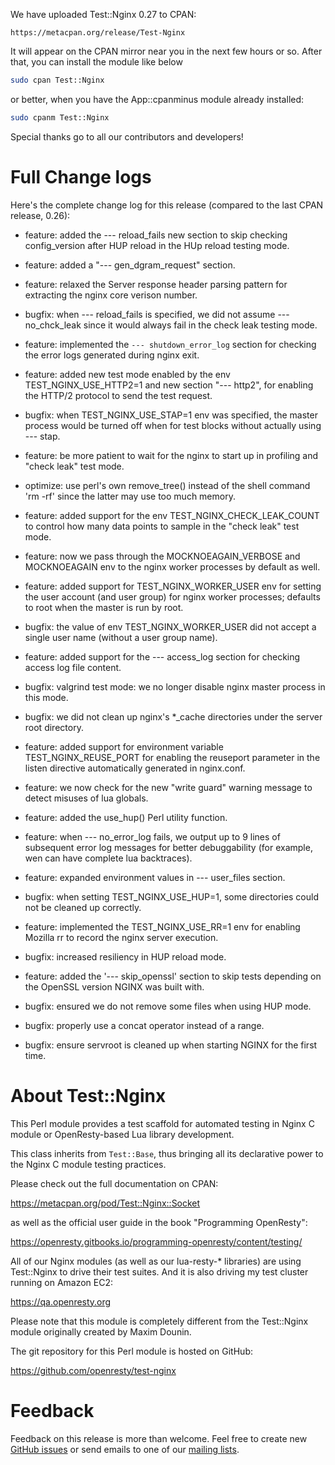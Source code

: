 <!---
    @title         Test::Nginx 0.27 Released
    @creator       Yichun Zhang
--->

We have uploaded Test::Nginx 0.27 to CPAN:

    https://metacpan.org/release/Test-Nginx

It will appear on the CPAN mirror near you in the next few hours or
so. After that, you can install the module like below

```bash
sudo cpan Test::Nginx
```

or better, when you have the App::cpanminus module already installed:

```bash
sudo cpanm Test::Nginx
```

Special thanks go to all our contributors and developers!

# Full Change logs

Here's the complete change log for this release (compared to the last
CPAN release, 0.26):

*   feature: added the --- reload_fails new section to skip checking
config_version after HUP reload in the HUp reload testing mode.

*   feature: added a "--- gen_dgram_request" section.

*   feature: relaxed the Server response header parsing pattern for
extracting the nginx core verison number.

*   bugfix: when --- reload_fails is specified, we did not assume ---
no_chck_leak since it would always fail in the check leak testing mode.

*   feature: implemented the `--- shutdown_error_log` section for
checking the error logs generated during nginx exit.

*   feature: added new test mode enabled by the env TEST_NGINX_USE_HTTP2=1
and new section "--- http2", for enabling the HTTP/2 protocol to
send the test request.

*   bugfix: when TEST_NGINX_USE_STAP=1 env was specified, the master process
would be turned off when for test blocks without actually using --- stap.

*   feature: be more patient to wait for the nginx to start up in profiling
and "check leak" test mode.

*   optimize: use perl's own remove_tree() instead of the shell command
'rm  -rf' since the latter may use too much memory.

*   feature: added support for the env TEST_NGINX_CHECK_LEAK_COUNT to control
how many data points to sample in the "check leak" test mode.

*   feature: now we pass through the MOCKNOEAGAIN_VERBOSE and MOCKNOEAGAIN
env to the nginx worker processes by default as well.

*   feature: added support for TEST_NGINX_WORKER_USER env for setting the user
account (and user group) for nginx worker processes; defaults to root when
the master is run by root.

*   bugfix: the value of env TEST_NGINX_WORKER_USER did not accept a single
user name (without a user group name).

*   feature: added support for the --- access_log section for checking access
log file content.

*   bugfix: valgrind test mode: we no longer disable nginx master process in
this mode.

*   bugfix: we did not clean up nginx's *_cache directories under the server
root directory.

*   feature: added support for environment variable TEST_NGINX_REUSE_PORT for
enabling the reuseport parameter in the listen directive automatically
generated in nginx.conf.

*   feature: we now check for the new "write guard" warning message to detect
misuses of lua globals.

*   feature: added the use_hup() Perl utility function.

*   feature: when --- no_error_log fails, we output up to 9 lines of
subsequent error log messages for better debuggability (for example,
wen can have complete lua backtraces).

*   feature: expanded environment values in --- user_files section.

*   bugfix: when setting TEST_NGINX_USE_HUP=1, some directories could not be
cleaned up correctly.

*   feature: implemented the TEST_NGINX_USE_RR=1 env for enabling Mozilla rr
to record the nginx server execution.

*   bugfix: increased resiliency in HUP reload mode.

*   feature: added the '--- skip_openssl' section to skip tests depending on
the OpenSSL version NGINX was built with.

*   bugfix: ensured we do not remove some files when using HUP mode.

*   bugfix: properly use a concat operator instead of a range.

*   bugfix: ensure servroot is cleaned up when starting NGINX for the first
time.

# About Test::Nginx

This Perl module provides a test scaffold for automated testing in Nginx C module
or OpenResty-based Lua library development.

This class inherits from `Test::Base`, thus bringing all its declarative
power to the Nginx C module testing practices.

Please check out the full documentation on CPAN:

https://metacpan.org/pod/Test::Nginx::Socket

as well as the official user guide in the book "Programming OpenResty":

https://openresty.gitbooks.io/programming-openresty/content/testing/

All of our Nginx modules (as well as our lua-resty-* libraries) are
using Test::Nginx to drive their test suites. And it is also driving
my test cluster running on Amazon EC2:

https://qa.openresty.org

Please note that this module is completely different from the
Test::Nginx module originally created by Maxim Dounin.

The git repository for this Perl module is hosted on GitHub:

https://github.com/openresty/test-nginx

# Feedback

Feedback on this release is more than welcome. Feel free to create new
[GitHub issues](https://github.com/openresty/test-nginx/issues) or send emails to one of our [mailing lists](community.html).
